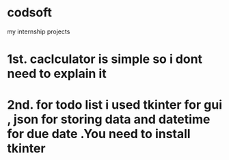 # codsoft
my internship projects

# **1st.** caclculator is simple so i dont need to explain it

# **2nd.** for todo list i used tkinter for gui , json for storing data and datetime for due date  .You need to install tkinter 

